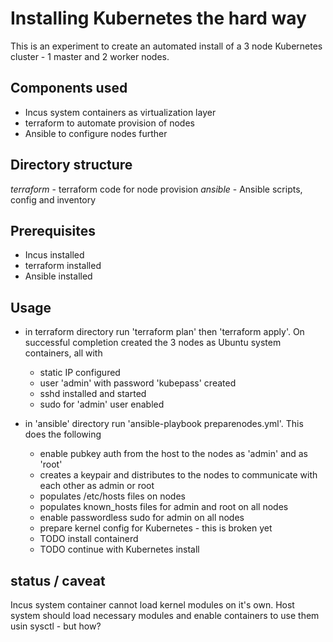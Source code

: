 # Installing Kubernetes the hard way
This is an experiment to create an automated install of a 3 node Kubernetes cluster - 1 master and 2 worker nodes.

## Components used

* Incus system containers as virtualization layer
* terraform to automate provision of nodes
* Ansible to configure nodes further

## Directory structure

*terraform* - terraform code for node provision
*ansible* - Ansible scripts, config and inventory

## Prerequisites

* Incus installed
* terraform installed
* Ansible installed

## Usage

* in terraform directory run 'terraform plan' then 'terraform apply'. On successful completion created the 3 nodes as Ubuntu system containers, all with
  *  static IP configured
  *  user 'admin' with password 'kubepass' created
  *  sshd installed and started
  *  sudo for 'admin' user enabled
 
* in 'ansible' directory run 'ansible-playbook preparenodes.yml'. This does the following
   * enable pubkey auth from the host to the nodes as 'admin' and as 'root'
   * creates a keypair and distributes to the nodes to communicate with each other as admin or root
   * populates /etc/hosts files on nodes
   * populates known_hosts files for admin and root on all nodes
   * enable passwordless sudo for admin on all nodes
   * prepare kernel config for Kubernetes - this is broken yet
   * TODO install containerd
   * TODO continue with Kubernetes install

 ## status /  caveat

 Incus system container cannot load kernel modules on it's own. Host system should load necessary modules and enable containers to use them usin sysctl - but how?
 
